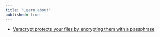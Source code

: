 ```yaml
---
title: "Learn about"
published: true
---
```

 - [Veracrypt protects your files by encrypting them with a passphrase](en/topics/tool-5-veracrypt/0-getting-started/3-learn.md)

